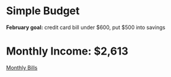 # Simple Budget

**February goal:** credit card bill under $600, put $500 into savings

# Monthly Income: $2,613

[Monthly Bills](Simple%20Bud%20cd2c6/Monthly%20Bi%2013a12.csv)